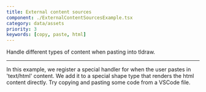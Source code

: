 ```yaml
---
title: External content sources
component: ./ExternalContentSourcesExample.tsx
category: data/assets
priority: 3
keywords: [copy, paste, html]
---
```


Handle different types of content when pasting into tldraw.

---

In this example, we register a special handler for when the user pastes in 'text/html' content. We add it to a special shape type that renders the html content directly. Try copying and pasting some code from a VSCode file.
